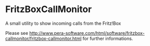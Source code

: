 # FritzBoxCallMonitor
A small utility to show incoming calls from the Fritz!Box

Please see http://www.pera-software.com/html/software/fritzbox-callmonitor/fritzbox-callmonitor.html for further informations.

